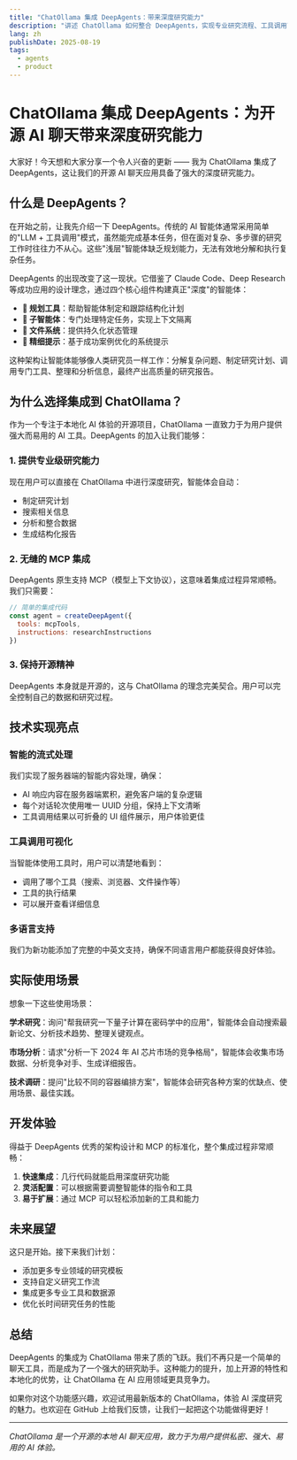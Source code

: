 ```yaml
---
title: "ChatOllama 集成 DeepAgents：带来深度研究能力"
description: "讲述 ChatOllama 如何整合 DeepAgents，实现专业研究流程、工具调用可视化与多语言体验。"
lang: zh
publishDate: 2025-08-19
tags:
  - agents
  - product
---
```


# ChatOllama 集成 DeepAgents：为开源 AI 聊天带来深度研究能力

大家好！今天想和大家分享一个令人兴奋的更新 —— 我为 ChatOllama 集成了 DeepAgents，这让我们的开源 AI 聊天应用具备了强大的深度研究能力。

## 什么是 DeepAgents？

在开始之前，让我先介绍一下 DeepAgents。传统的 AI 智能体通常采用简单的"LLM + 工具调用"模式，虽然能完成基本任务，但在面对复杂、多步骤的研究工作时往往力不从心。这些"浅层"智能体缺乏规划能力，无法有效地分解和执行复杂任务。

DeepAgents 的出现改变了这一现状。它借鉴了 Claude Code、Deep Research 等成功应用的设计理念，通过四个核心组件构建真正"深度"的智能体：

- **🎯 规划工具**：帮助智能体制定和跟踪结构化计划
- **🤖 子智能体**：专门处理特定任务，实现上下文隔离
- **📁 文件系统**：提供持久化状态管理
- **📝 精细提示**：基于成功案例优化的系统提示

这种架构让智能体能够像人类研究员一样工作：分解复杂问题、制定研究计划、调用专门工具、整理和分析信息，最终产出高质量的研究报告。

## 为什么选择集成到 ChatOllama？

作为一个专注于本地化 AI 体验的开源项目，ChatOllama 一直致力于为用户提供强大而易用的 AI 工具。DeepAgents 的加入让我们能够：

### 1. **提供专业级研究能力**
现在用户可以直接在 ChatOllama 中进行深度研究，智能体会自动：
- 制定研究计划
- 搜索相关信息
- 分析和整合数据
- 生成结构化报告

### 2. **无缝的 MCP 集成**
DeepAgents 原生支持 MCP（模型上下文协议），这意味着集成过程异常顺畅。我们只需要：
```javascript
// 简单的集成代码
const agent = createDeepAgent({
  tools: mcpTools,
  instructions: researchInstructions
})
```

### 3. **保持开源精神**
DeepAgents 本身就是开源的，这与 ChatOllama 的理念完美契合。用户可以完全控制自己的数据和研究过程。

## 技术实现亮点

### 智能的流式处理
我们实现了服务器端的智能内容处理，确保：
- AI 响应内容在服务器端累积，避免客户端的复杂逻辑
- 每个对话轮次使用唯一 UUID 分组，保持上下文清晰
- 工具调用结果以可折叠的 UI 组件展示，用户体验更佳

### 工具调用可视化
当智能体使用工具时，用户可以清楚地看到：
- 调用了哪个工具（搜索、浏览器、文件操作等）
- 工具的执行结果
- 可以展开查看详细信息

### 多语言支持
我们为新功能添加了完整的中英文支持，确保不同语言用户都能获得良好体验。

## 实际使用场景

想象一下这些使用场景：

**学术研究**：询问"帮我研究一下量子计算在密码学中的应用"，智能体会自动搜索最新论文、分析技术趋势、整理关键观点。

**市场分析**：请求"分析一下 2024 年 AI 芯片市场的竞争格局"，智能体会收集市场数据、分析竞争对手、生成详细报告。

**技术调研**：提问"比较不同的容器编排方案"，智能体会研究各种方案的优缺点、使用场景、最佳实践。

## 开发体验

得益于 DeepAgents 优秀的架构设计和 MCP 的标准化，整个集成过程非常顺畅：

1. **快速集成**：几行代码就能启用深度研究功能
2. **灵活配置**：可以根据需要调整智能体的指令和工具
3. **易于扩展**：通过 MCP 可以轻松添加新的工具和能力

## 未来展望

这只是开始。接下来我们计划：
- 添加更多专业领域的研究模板
- 支持自定义研究工作流
- 集成更多专业工具和数据源
- 优化长时间研究任务的性能

## 总结

DeepAgents 的集成为 ChatOllama 带来了质的飞跃。我们不再只是一个简单的聊天工具，而是成为了一个强大的研究助手。这种能力的提升，加上开源的特性和本地化的优势，让 ChatOllama 在 AI 应用领域更具竞争力。

如果你对这个功能感兴趣，欢迎试用最新版本的 ChatOllama，体验 AI 深度研究的魅力。也欢迎在 GitHub 上给我们反馈，让我们一起把这个功能做得更好！

---

*ChatOllama 是一个开源的本地 AI 聊天应用，致力于为用户提供私密、强大、易用的 AI 体验。*
